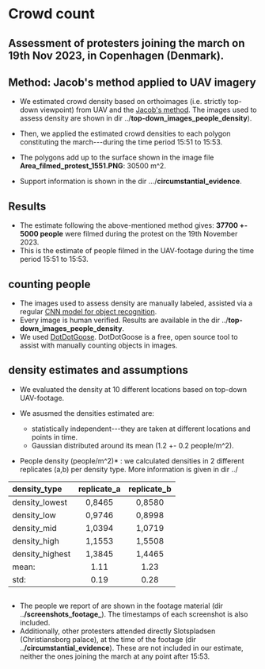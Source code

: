# Crowd count
## Assessment of protesters joining the march on 19th Nov 2023, in Copenhagen (Denmark).

## Method: Jacob's method applied to UAV imagery

* We estimated crowd density based on orthoimages (i.e. strictly top-down viewpoint) from UAV and the [Jacob's method](https://www.sciencedirect.com/science/article/pii/S1877705815010358). The images used to assess density are shown in dir ../**top-down_images_people_density**).
* Then, we applied the estimated crowd densities to each polygon constituting the march---during the time period 15:51 to 15:53.
* The polygons add up to the surface shown in the image file **Area_filmed_protest_1551.PNG**: 30500 m^2.

* Support information is shown in the dir .../**circumstantial_evidence**.


## Results

* The estimate following the above-mentioned method gives: **37700 +- 5000 people** were filmed during the protest on the 19th November 2023.
* This is the estimate of people filmed in the UAV-footage during the time period 15:51 to 15:53.

## counting people

* The images used to assess density are manually labeled, assisted via a regular [CNN model for object recognition](https://www.kaggle.com/code/grayphantom/counting-people-yolov3-gluoncv).
* Every image is human verified. Results are available in the dir ../**top-down_images_people_density**.
* We used  [DotDotGoose](https://biodiversityinformatics.amnh.org/open_source/dotdotgoose/). DotDotGoose is a free, open source tool to assist with manually counting objects in images.

## density estimates and assumptions

* We evaluated the density at 10 different locations based on top-down UAV-footage.

* We asusmed the densities estimated are:
  * statistically independent---they are taken at different locations and points in time.
  * Gaussian distributed around its mean (1.2 +- 0.2 people/m^2).

* People density (people/m^2)* : we calculated densities in 2 different replicates (a,b) per density type. More information is given in dir ../		

| density_type | replicate_a |replicate_b |
| :---------------- | :------: |  :------: |
| density_lowest | 0,8465 |	0,8580	|
| density_low |  0,9746	| 0,8998 |
| density_mid |  1,0394	| 1,0719 |
| density_high  | 1,1553	| 1,5508 |	
| density_highest | 1,3845 |	1,4465	|
| mean:  | 1.11 | 1.23 | 
| std: | 0.19 | 0.28  |


## 

* The people we report of are shown in the footage material (dir ..**/screenshots_footage_**). The timestamps of each screenshot is also included.
* Additionally, other protesters attended directly Slotspladsen (Christiansborg palace), at the time of the footage (dir ..**/circumstantial_evidence**). These are not included in our estimate, neither the ones joining the march at any point after 15:53. 

